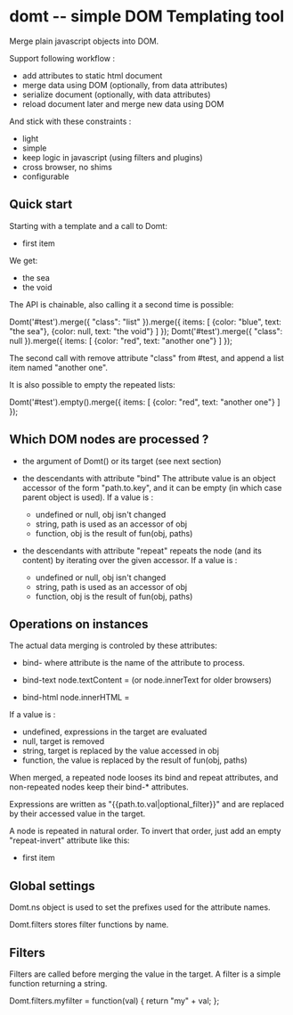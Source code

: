 domt -- simple DOM Templating tool
=====================================

Merge plain javascript objects into DOM.

Support following workflow :

* add attributes to static html document
* merge data using DOM (optionally, from data attributes)
* serialize document (optionally, with data attributes)
* reload document later and merge new data using DOM

And stick with these constraints :

* light
* simple
* keep logic in javascript (using filters and plugins)
* cross browser, no shims
* configurable


Quick start
-----------

Starting with a template and a call to Domt:

  <div id="test" bind-class="class">
    <ul>
      <li repeat="items" class="red" bind-class="color" bind-text="text">first item</li>
    </ul>
  </div>

  <script type="text/javascript">
    Domt('#test').merge({
      "class": "list",
      items: [
        {color: "blue", text: "the sea"},
        {color: null, text: "the void"}
      ]
    });
  </script>

We get:

  <div id="test" class="list" bind-class="class">
    <ul>
      <script repeat-tail="true" type="text/template"></script>
      <li class="blue">the sea</li>
      <li>the void</li>
      <script type="text/template" repeat="items">
        <li class="red" bind-class="color" bind-text="text">first item</li>
      </script>
    </ul>
  </div>

The API is chainable, also calling it a second time is possible:

  Domt('#test').merge({
    "class": "list"
  }).merge({
    items: [
      {color: "blue", text: "the sea"},
      {color: null, text: "the void"}
    ]
  });
  Domt('#test').merge({
    "class": null
  }).merge({
    items: [
      {color: "red", text: "another one"}
    ]
  });

The second call with remove attribute "class" from #test, and append a
list item named "another one".

It is also possible to empty the repeated lists:

  Domt('#test').empty().merge({
    items: [
      {color: "red", text: "another one"}
    ]
  });


Which DOM nodes are processed ?
-------------------------------

* the argument of Domt() or its target (see next section)

* the descendants with attribute "bind"
  The attribute value is an object accessor of the form "path.to.key",
  and it can be empty (in which case parent object is used).
  If a value is :
  - undefined or null, obj isn't changed
  - string, path is used as an accessor of obj
  - function, obj is the result of fun(obj, paths)

* the descendants with attribute "repeat"
  repeats the node (and its content) by iterating over the given accessor.
  If a value is :
  - undefined or null, obj isn't changed
  - string, path is used as an accessor of obj
  - function, obj is the result of fun(obj, paths)


Operations on instances
-----------------------

The actual data merging is controled by these attributes:

* bind-<attributeName>
  where attribute is the name of the attribute to process.

* bind-text
  node.textContent = <value>
  (or node.innerText for older browsers)

* bind-html
  node.innerHTML = <value>

If a value is :
- undefined, expressions in the target are evaluated
- null, target is removed
- string, target is replaced by the value accessed in obj
- function, the value is replaced by the result of fun(obj, paths)

When merged, a repeated node looses its bind and repeat attributes,
and non-repeated nodes keep their bind-* attributes.

Expressions are written as "{{path.to.val|optional_filter}}" and are
replaced by their accessed value in the target.

A node is repeated in natural order. To invert that order, just add an
empty "repeat-invert" attribute like this:

  <ul>
    <li repeat="items" repeat-invert bind-text="text">first item</li>
  </ul>


Global settings
---------------

Domt.ns object is used to set the prefixes used for the attribute names.

Domt.filters stores filter functions by name.


Filters
-------

Filters are called before merging the value in the target.
A filter is a simple function returning a string.

  Domt.filters.myfilter = function(val) {
    return "my" + val;
  };
